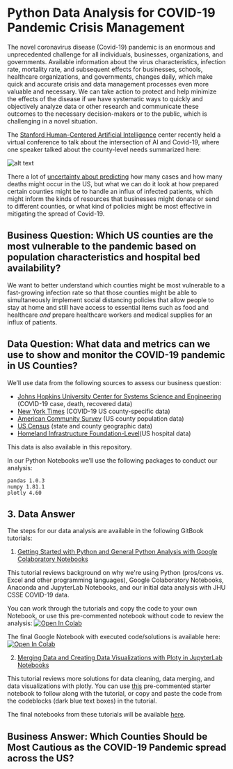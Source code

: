 # Python Data Analysis for COVID-19 Pandemic Crisis Management

The novel coronavirus disease (Covid-19) pandemic is an enormous and unprecedented challenge for all individuals, businesses, organizations, and governments. Available information about the virus characteristics, infection rate, mortality rate, and subsequent effects for businesses, schools, healthcare organizations, and governments, changes daily, which make quick and accurate crisis and data management processes even more valuable and necessary. We can take action to protect and help minimize the effects of the disease if we have systematic ways to quickly and objectively analyze data or other research and communicate these outcomes to the necessary decision-makers or to the public, which is challenging in a novel situation.

The [Stanford Human-Centered Artificial Intelligence](https://hai.stanford.edu/) center recently held a virtual conference to talk about the intersection of AI and Covid-19, where one speaker talked about the county-level needs summarized here:

![alt text](https://github.com/jhu-business-analytics/covid-19-case-python-data-analysis/blob/master/images_for_readme/county_needs_during_covid19.png)

There a lot of [uncertainty about predicting](https://fivethirtyeight.com/features/why-its-so-freaking-hard-to-make-a-good-covid-19-model/) how many cases and how many deaths might occur in the US, but what we can do it look at how prepared certain counties might be to handle an influx of infected patients, which might inform the kinds of resources that businesses might donate or send to different counties, or what kind of policies might be most effective in mitigating the spread of Covid-19.

## Business Question: Which US counties are the most vulnerable to the pandemic based on population characteristics and hospital bed availability?

We want to better understand which counties might be most vulnerable to a fast-growing infection rate so that those counties might be able to simultaneously implement social distancing policies that allow people to stay at home and still have access to essential items such as food and healthcare _and_ prepare healthcare workers and medical supplies for an influx of patients. 

## Data Question: What data and metrics can we use to show and monitor the COVID-19 pandemic in US Counties?

We’ll use data from the following sources to assess our business question: 
* [Johns Hopkins University Center for Systems Science and Engineering](https://github.com/CSSEGISandData/COVID-19) (COVID-19 case, death, recovered data)
* [New York Times](https://github.com/nytimes/covid-19-data) (COVID-19 US county-specific data)
* [American Community Survey](https://data.census.gov/cedsci/table?q=United%20States&g=0100000US,.050000&tid=ACSST5Y2018.S0101&hidePreview=false&vintage=2018&layer=VT_2018_050_00_PY_D1&cid=DP05_0001E&t=Populations%20and%20People) (US county population data)
* [US Census](https://www.census.gov/geographies/reference-files/2018/demo/popest/2018-fips.html) (state and county geographic data)
* [Homeland Infrastructure Foundation-Level](https://hifld-geoplatform.opendata.arcgis.com/datasets/hospitals)(US hospital data)

This data is also available in this repository. 

In our Python Notebooks we’ll use the following packages to conduct our analysis:
```
pandas 1.0.3
numpy 1.81.1
plotly 4.60
```

## 3. Data Answer
The steps for our data analysis are available in the following GitBook tutorials:

1. [Getting Started with Python and General Python Analysis with Google Colaboratory Notebooks](https://app.gitbook.com/@melanieshimano/s/python-data-analysis/)

This tutorial reviews background on why we're using Python (pros/cons vs. Excel and other programming languages), Google Colaboratory Notebooks, Anaconda and JupyterLab Notebooks, and our initial data analysis with JHU CSSE COVID-19 data. 

You can work through the tutorials and copy the code to your own Notebook, or use this pre-commented notebook without code to review the analysis: [![Open In Colab](https://colab.research.google.com/assets/colab-badge.svg)](https://colab.research.google.com/drive/1ZA7-VpFHMFwej0JArcBwh8OkxjQ9-U_0)

The final Google Notebook with executed code/solutions is available here: [![Open In Colab](https://colab.research.google.com/assets/colab-badge.svg)](https://colab.research.google.com/drive/1zClEc4YwwmQcxYKtTVT5YgqHVKn2GSqJ)

2. [Merging Data and Creating Data Visualizations with Ploty in JupyterLab Notebooks](https://app.gitbook.com/@melanieshimano/s/merging-data-and-plotly-visualizations/)

This tutorial reviews more solutions for data cleaning, data merging, and data visualizations with plotly. You can use [this](https://github.com/jhu-business-analytics/covid-19-case-python-data-analysis/blob/master/2020-04-03-covid19-county-management-gitbook-STARTER-melanieshimano.ipynb) pre-commented starter notebook to follow along with the tutorial, or copy and paste the code from the codeblocks (dark blue text boxes) in the tutorial.

The final notebooks from these tutorials will be available [here]().

## Business Answer: Which Counties Should be Most Cautious as the COVID-19 Pandemic spread across the US?

